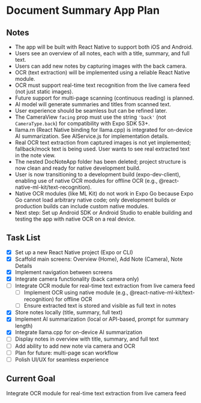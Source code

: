 
# Document Summary App Plan

## Notes
- The app will be built with React Native to support both iOS and Android.
- Users see an overview of all notes, each with a title, summary, and full text.
- Users can add new notes by capturing images with the back camera.
- OCR (text extraction) will be implemented using a reliable React Native module.
- OCR must support real-time text recognition from the live camera feed (not just static images).
- Future support for multi-page scanning (continuous reading) is planned.
- AI model will generate summaries and titles from scanned text.
- User experience should be seamless but can be refined later.
- The CameraView `facing` prop must use the string `'back'` (not `CameraType.back`) for compatibility with Expo SDK 53+.
- llama.rn (React Native binding for llama.cpp) is integrated for on-device AI summarization. See AIService.js for implementation details.
- Real OCR text extraction from captured images is not yet implemented; fallback/mock text is being used. User wants to see real extracted text in the note view.
- The nested DocNoteApp folder has been deleted; project structure is now clean and ready for native development build.
- User is now transitioning to a development build (expo-dev-client), enabling use of native OCR modules for offline OCR (e.g., @react-native-ml-kit/text-recognition).
- Native OCR modules (like ML Kit) do not work in Expo Go because Expo Go cannot load arbitrary native code; only development builds or production builds can include custom native modules.
- Next step: Set up Android SDK or Android Studio to enable building and testing the app with native OCR on a real device.

## Task List
- [x] Set up a new React Native project (Expo or CLI)
- [x] Scaffold main screens: Overview (Home), Add Note (Camera), Note Details
- [x] Implement navigation between screens
- [x] Integrate camera functionality (back camera only)
- [ ] Integrate OCR module for real-time text extraction from live camera feed
  - [ ] Implement OCR using native module (e.g., @react-native-ml-kit/text-recognition) for offline OCR
  - [ ] Ensure extracted text is stored and visible as full text in notes
- [x] Store notes locally (title, summary, full text)
- [x] Implement AI summarization (local or API-based, prompt for summary length)
- [x] Integrate llama.cpp for on-device AI summarization
- [ ] Display notes in overview with title, summary, and full text
- [ ] Add ability to add new note via camera and OCR
- [ ] Plan for future: multi-page scan workflow
- [ ] Polish UI/UX for seamless experience

## Current Goal
Integrate OCR module for real-time text extraction from live camera feed